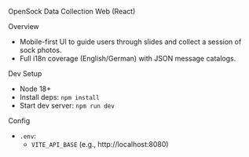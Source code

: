 OpenSock Data Collection Web (React)

Overview
- Mobile-first UI to guide users through slides and collect a session of sock photos.
- Full i18n coverage (English/German) with JSON message catalogs.

Dev Setup
- Node 18+
- Install deps: `npm install`
- Start dev server: `npm run dev`

Config
- `.env`:
  - `VITE_API_BASE` (e.g., http://localhost:8080)

